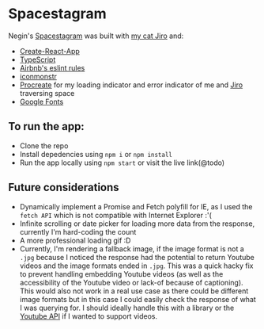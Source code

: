 # Spacestagram

Negin's [Spacestagram](https://nuggetsnegin.github.io/spacestagram/) was built with [my cat Jiro](https://i.imgur.com/QVvbu5r.png) and:

- [Create-React-App](https://reactjs.org/docs/create-a-new-react-app.html)
- [TypeScript](https://www.typescriptlang.org/)
- [Airbnb's eslint rules](https://github.com/airbnb/javascript/tree/master/packages/eslint-config-airbnb)
- [iconmonstr](https://iconmonstr.com/license/)
- [Procreate](https://procreate.art/) for my loading indicator and error indicator of me and [Jiro](https://i.imgur.com/QVvbu5r.png) traversing space
- [Google Fonts](https://fonts.google.com/)

## To run the app:

- Clone the repo
- Install depedencies using `npm i` or `npm install`
- Run the app locally using `npm start` or visit the live link(@todo)

## Future considerations

- Dynamically implement a Promise and Fetch polyfill for IE, as I used the `fetch API` which is not compatible with Internet Explorer :'(
- Infinite scrolling or date picker for loading more data from the response, currently I'm hard-coding the count
- A more professional loading gif :D
- Currently, I'm rendering a fallback image, if the image format is not a `.jpg` because I noticed the response had the potential to return Youtube videos and the image formats ended in `.jpg`. This was a quick hacky fix to prevent handling embedding Youtube videos (as well as the accessibility of the Youtube video or lack-of because of captioning). This would also not work in a real use case as there could be different image formats but in this case I could easily check the response of what I was querying for. I should ideally handle this with a library or the [Youtube API](https://developers.google.com/youtube/iframe_api_reference#Getting_Started) if I wanted to support videos.
